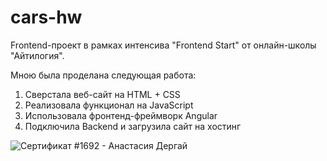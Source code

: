 # cars-hw

Frontend-проект в рамках интенсива "Frontend Start" от онлайн-школы "Айтилогия".

Мною была проделана следующая работа:
1. Сверстала веб-сайт на HTML + CSS
2. Реализовала функционал на JavaScript
3. Использовала фронтенд-фреймворк Angular
4. Подключила Backend и загрузила сайт на хостинг

![Сертификат #1692 - Анастасия Дергай](https://user-images.githubusercontent.com/114371355/204080549-f6697c84-ebf5-4771-8f85-ad4b9a22c307.jpeg)
